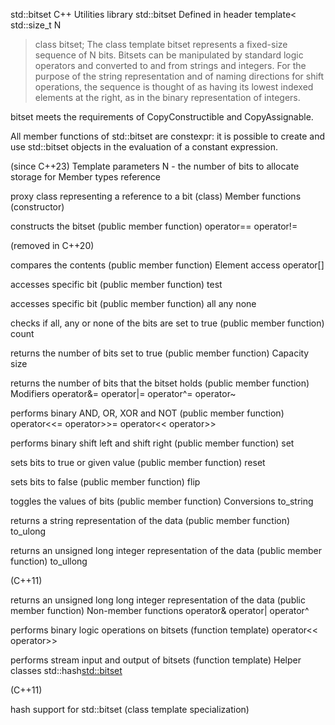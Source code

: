 std::bitset
 C++ Utilities library std::bitset 
Defined in header <bitset>
template<
    std::size_t N
> class bitset;
The class template bitset represents a fixed-size sequence of N bits. Bitsets can be manipulated by standard logic operators and converted to and from strings and integers. For the purpose of the string representation and of naming directions for shift operations, the sequence is thought of as having its lowest indexed elements at the right, as in the binary representation of integers.

bitset meets the requirements of CopyConstructible and CopyAssignable.

All member functions of std::bitset are constexpr: it is possible to create and use std::bitset objects in the evaluation of a constant expression.

(since C++23)
Template parameters
N	-	the number of bits to allocate storage for
Member types
reference
 
proxy class representing a reference to a bit
(class)
Member functions
(constructor)
 
constructs the bitset
(public member function)
operator==
operator!=
  
(removed in C++20)
 
compares the contents
(public member function)
Element access
operator[]
 
accesses specific bit
(public member function)
test
 
accesses specific bit
(public member function)
all
any
none
 
checks if all, any or none of the bits are set to true
(public member function)
count
 
returns the number of bits set to true
(public member function)
Capacity
size
 
returns the number of bits that the bitset holds
(public member function)
Modifiers
operator&=
operator|=
operator^=
operator~
 
performs binary AND, OR, XOR and NOT
(public member function)
operator<<=
operator>>=
operator<<
operator>>
 
performs binary shift left and shift right
(public member function)
set
 
sets bits to true or given value
(public member function)
reset
 
sets bits to false
(public member function)
flip
 
toggles the values of bits
(public member function)
Conversions
to_string
 
returns a string representation of the data
(public member function)
to_ulong
 
returns an unsigned long integer representation of the data
(public member function)
to_ullong
  
(C++11)
 
returns an unsigned long long integer representation of the data
(public member function)
Non-member functions
operator&
operator|
operator^
 
performs binary logic operations on bitsets
(function template)
operator<<
operator>>
 
performs stream input and output of bitsets
(function template)
Helper classes
std::hash<std::bitset>
  
(C++11)
 
hash support for std::bitset
(class template specialization)
